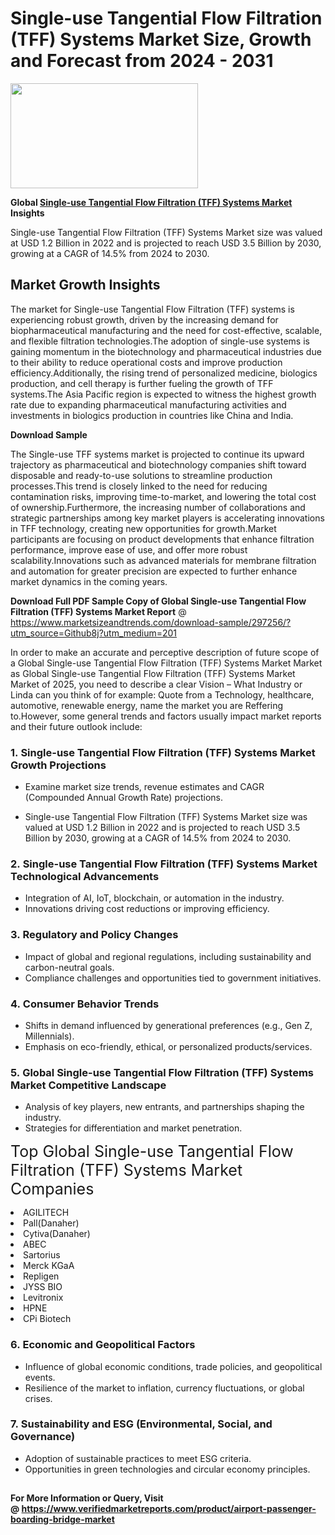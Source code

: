 <H1>Single-use Tangential Flow Filtration (TFF) Systems Market Size, Growth and Forecast from 2024 - 2031</H1><img class="aligncenter size-medium wp-image-584254" src="https://thirdeyenews.in/wp-content/uploads/2024/09/Global-Market-Research-300x168.jpeg" alt="" width="300" height="168" /><p><strong>Global&nbsp;<a href="https://www.marketsizeandtrends.com/download-sample/297256/?utm_source=Github8j?utm_medium=201">Single-use Tangential Flow Filtration (TFF) Systems Market</a> Insights</strong></p><p>Single-use Tangential Flow Filtration (TFF) Systems Market size was valued at USD 1.2 Billion in 2022 and is projected to reach USD 3.5 Billion by 2030, growing at a CAGR of 14.5% from 2024 to 2030.</p><p><h2>Market Growth Insights</h2> <p>The market for Single-use Tangential Flow Filtration (TFF) systems is experiencing robust growth, driven by the increasing demand for biopharmaceutical manufacturing and the need for cost-effective, scalable, and flexible filtration technologies.The adoption of single-use systems is gaining momentum in the biotechnology and pharmaceutical industries due to their ability to reduce operational costs and improve production efficiency.Additionally, the rising trend of personalized medicine, biologics production, and cell therapy is further fueling the growth of TFF systems.The Asia Pacific region is expected to witness the highest growth rate due to expanding pharmaceutical manufacturing activities and investments in biologics production in countries like China and India.</p> <p><strong>Download Sample</strong></p> <p>The Single-use TFF systems market is projected to continue its upward trajectory as pharmaceutical and biotechnology companies shift toward disposable and ready-to-use solutions to streamline production processes.This trend is closely linked to the need for reducing contamination risks, improving time-to-market, and lowering the total cost of ownership.Furthermore, the increasing number of collaborations and strategic partnerships among key market players is accelerating innovations in TFF technology, creating new opportunities for growth.Market participants are focusing on product developments that enhance filtration performance, improve ease of use, and offer more robust scalability.Innovations such as advanced materials for membrane filtration and automation for greater precision are expected to further enhance market dynamics in the coming years.</p> <p><span class=""><strong>Download Full PDF Sample Copy of Global Single-use Tangential Flow Filtration (TFF) Systems Market Report</strong> @ <a href="https://www.marketsizeandtrends.com/download-sample/297256/?utm_source=Github8j?utm_medium=201" target="_blank">https://www.marketsizeandtrends.com/download-sample/297256/?utm_source=Github8j?utm_medium=201</a></span></p><p>In order to make an accurate and perceptive description of future scope of a Global&nbsp;Single-use Tangential Flow Filtration (TFF) Systems Market Market as Global&nbsp;Single-use Tangential Flow Filtration (TFF) Systems Market Market of 2025, you need to describe a clear Vision &ndash; What Industry or Linda can you think of for example: Quote from a Technology, healthcare, automotive, renewable energy, name the market you are Reffering to.However, some general trends and factors usually impact market reports and their future outlook include:</p><h3>1.&nbsp;<strong>Single-use Tangential Flow Filtration (TFF) Systems Market Growth Projections</strong></h3><ul><li>Examine market size trends, revenue estimates and CAGR (Compounded Annual Growth Rate) projections.</li><li><p>Single-use Tangential Flow Filtration (TFF) Systems Market size was valued at USD 1.2 Billion in 2022 and is projected to reach USD 3.5 Billion by 2030, growing at a CAGR of 14.5% from 2024 to 2030.</p></li></ul><h3>2.&nbsp;<strong>Single-use Tangential Flow Filtration (TFF) Systems Market Technological Advancements</strong></h3><ul><li>Integration of AI, IoT, blockchain, or automation in the industry.</li><li>Innovations driving cost reductions or improving efficiency.</li></ul><h3>3.&nbsp;<strong>Regulatory and Policy Changes</strong></h3><ul><li>Impact of global and regional regulations, including sustainability and carbon-neutral goals.</li><li>Compliance challenges and opportunities tied to government initiatives.</li></ul><h3>4.&nbsp;<strong>Consumer Behavior Trends</strong></h3><ul><li>Shifts in demand influenced by generational preferences (e.g., Gen Z, Millennials).</li><li>Emphasis on eco-friendly, ethical, or personalized products/services.</li></ul><h3>5.&nbsp;<strong>Global Single-use Tangential Flow Filtration (TFF) Systems Market Competitive Landscape</strong></h3><ul><li>Analysis of key players, new entrants, and partnerships shaping the industry.</li><li>Strategies for differentiation and market penetration.</li></ul><p data-pm-slice="1 1 []"><span style="color: inherit; font-family: inherit; font-size: 25px;">Top Global Single-use Tangential Flow Filtration (TFF) Systems Market Companies</span></p><div class="" data-test-id=""><p><li>AGILITECH</li><li> Pall(Danaher)</li><li> Cytiva(Danaher)</li><li> ABEC</li><li> Sartorius</li><li> Merck KGaA</li><li> Repligen</li><li> JYSS BIO</li><li> Levitronix</li><li> HPNE</li><li> CPi Biotech</li></p></div><h3>6.&nbsp;<strong>Economic and Geopolitical Factors</strong></h3><ul><li>Influence of global economic conditions, trade policies, and geopolitical events.</li><li>Resilience of the market to inflation, currency fluctuations, or global crises.</li></ul><h3>7.&nbsp;<strong>Sustainability and ESG (Environmental, Social, and Governance)</strong></h3><ul><li>Adoption of sustainable practices to meet ESG criteria.</li><li>Opportunities in green technologies and circular economy principles.</li></ul><h2><strong style="font-size: 14px;">For More Information or Query, Visit @&nbsp;</strong><a style="background-color: #ffffff; font-size: 14px;" href="https://www.marketsizeandtrends.com/report/single-use-tangential-flow-filtration-tff-systems-market/" target="_blank">https://www.verifiedmarketreports.com/product/airport-passenger-boarding-bridge-market</a></h2>